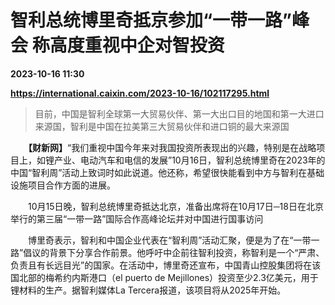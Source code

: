 # 智利总统博里奇抵京参加“一带一路”峰会 称高度重视中企对智投资

**2023-10-16 11:30**

**https://international.caixin.com/2023-10-16/102117295.html**

> 目前，中国是智利全球第一大贸易伙伴、第一大出口目的地国和第一大进口来源国，智利是中国在拉美第三大贸易伙伴和进口铜的最大来源国

  

　　**【财新网】**“我们重视中国今年来对我国投资所表现出的兴趣，特别是在战略项目上，如锂产业、电动汽车和电信的发展”10月16日，智利总统博里奇在2023年的中国“智利周”活动上致词时如此说道。他还称，希望很快能看到中方与智利在基础设施项目合作方面的进展。

　　10月15日晚，智利总统博里奇抵达北京，准备出席将在10月17日─18日在北京举行的第三届“一带一路”国际合作高峰论坛并对中国进行国事访问

　　博里奇表示，智利和中国企业代表在“智利周”活动汇聚，便是为了在“一带一路”倡议的背景下分享合作前景。他呼吁中企前往智利投资，称智利是一个“严肃、负责且有长远目光”的国家。在活动中，博里奇还宣布，中国青山控股集团将在该国北部的梅希约内斯港口（el puerto de Mejillones）投资至少2.3亿美元，用于锂材料的生产。据智利媒体La Tercera报道，该项目将从2025年开始。